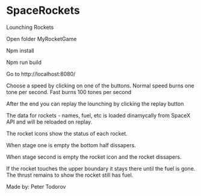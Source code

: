 # SpaceRockets
Lounching Rockets

Open folder MyRocketGame

Npm install

Npm run build

Go to http://localhost:8080/

Choose a speed by clicking on one of the buttons. Normal speed burns one tone per second. Fast burns 100 tones per second

After the end you can replay the lounching by clicking the replay button

The data for rockets - names, fuel, etc is loaded dinamycally from SpaceX API and will be reloaded on replay.

The rocket icons show the status of each rocket.

When stage one is empty the bottom half dissapers.

When stage second is empty the rocket icon and the rocket dissapers.

If the rocket touches the upper boundary it stays there until the fuel is gone. The thrust remains to show the rocket still has fuel.

Made by: Peter Todorov
